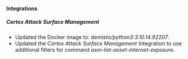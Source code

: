 #### Integrations

##### Cortex Attack Surface Management
- Updated the Docker image to: *demisto/python3:3.10.14.92207*.
- Updated the *Cortex Attack Surface Management* Integration to use additional filters for command *asm-list-asset-internet-exposure*.

